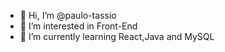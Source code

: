 - 👋 Hi, I’m @paulo-tassio
- 👀 I’m interested in Front-End
- 🌱 I’m currently learning React,Java and MySQL

<!---
paulo-tassio/paulo-tassio is a ✨ special ✨ repository because its `README.md` (this file) appears on your GitHub profile.
You can click the Preview link to take a look at your changes.
--->
